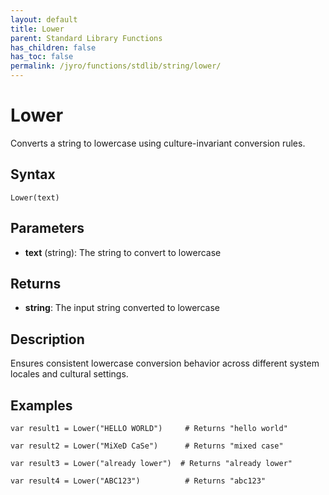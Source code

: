 ```yaml
---
layout: default
title: Lower
parent: Standard Library Functions
has_children: false
has_toc: false
permalink: /jyro/functions/stdlib/string/lower/
---
```


# Lower

Converts a string to lowercase using culture-invariant conversion rules.

## Syntax

```jyro
Lower(text)
```

## Parameters

- **text** (string): The string to convert to lowercase

## Returns

- **string**: The input string converted to lowercase

## Description

Ensures consistent lowercase conversion behavior across different system locales and cultural settings.

## Examples

```jyro
var result1 = Lower("HELLO WORLD")     # Returns "hello world"
```

```jyro
var result2 = Lower("MiXeD CaSe")      # Returns "mixed case"
```

```jyro
var result3 = Lower("already lower")  # Returns "already lower"
```

```jyro
var result4 = Lower("ABC123")          # Returns "abc123"
```